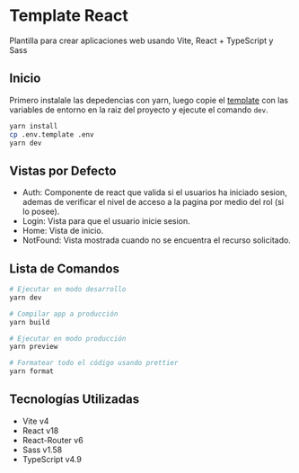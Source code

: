 # Template React

Plantilla para crear aplicaciones web usando Vite, React + TypeScript y Sass

<!-- ![template-react]() -->

## Inicio

Primero instalale las depedencias con yarn, luego copie el [template](./.env.template) con las variables de entorno en
la raiz del proyecto y ejecute el comando `dev`.

```bash
yarn install
cp .env.template .env
yarn dev
```

## Vistas por Defecto

- Auth: Componente de react que valida si el usuarios ha iniciado sesion, ademas de verificar el nivel de acceso a la
  pagina por medio del rol (si lo posee).
- Login: Vista para que el usuario inicie sesion.
- Home: Vista de inicio.
- NotFound: Vista mostrada cuando no se encuentra el recurso solicitado.

## Lista de Comandos

```sh
# Ejecutar en modo desarrollo
yarn dev

# Compilar app a producción
yarn build

# Ejecutar en modo producción
yarn preview

# Formatear todo el código usando prettier
yarn format
```

## Tecnologías Utilizadas

- Vite v4
- React v18
- React-Router v6
- Sass v1.58
- TypeScript v4.9
